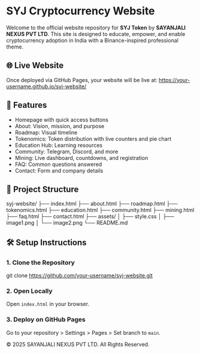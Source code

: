 # SYJ Cryptocurrency Website

Welcome to the official website repository for **SYJ Token** by **SAYANJALI NEXUS PVT LTD**.
This site is designed to educate, empower, and enable cryptocurrency adoption in India with a Binance-inspired professional theme.

## 🌐 Live Website
Once deployed via GitHub Pages, your website will be live at:
https://your-username.github.io/syj-website/

## 🚀 Features
- Homepage with quick access buttons
- About: Vision, mission, and purpose
- Roadmap: Visual timeline
- Tokenomics: Token distribution with live counters and pie chart
- Education Hub: Learning resources
- Community: Telegram, Discord, and more
- Mining: Live dashboard, countdowns, and registration
- FAQ: Common questions answered
- Contact: Form and company details

## 📂 Project Structure
syj-website/
├── index.html
├── about.html
├── roadmap.html
├── tokenomics.html
├── education.html
├── community.html
├── mining.html
├── faq.html
├── contact.html
├── assets/
│   ├── style.css
│   ├── image1.png
│   └── image2.png
└── README.md

## 🛠️ Setup Instructions

### 1. Clone the Repository
git clone https://github.com/your-username/syj-website.git

### 2. Open Locally
Open `index.html` in your browser.

### 3. Deploy on GitHub Pages
Go to your repository > Settings > Pages > Set branch to `main`.

© 2025 SAYANJALI NEXUS PVT LTD. All Rights Reserved.
